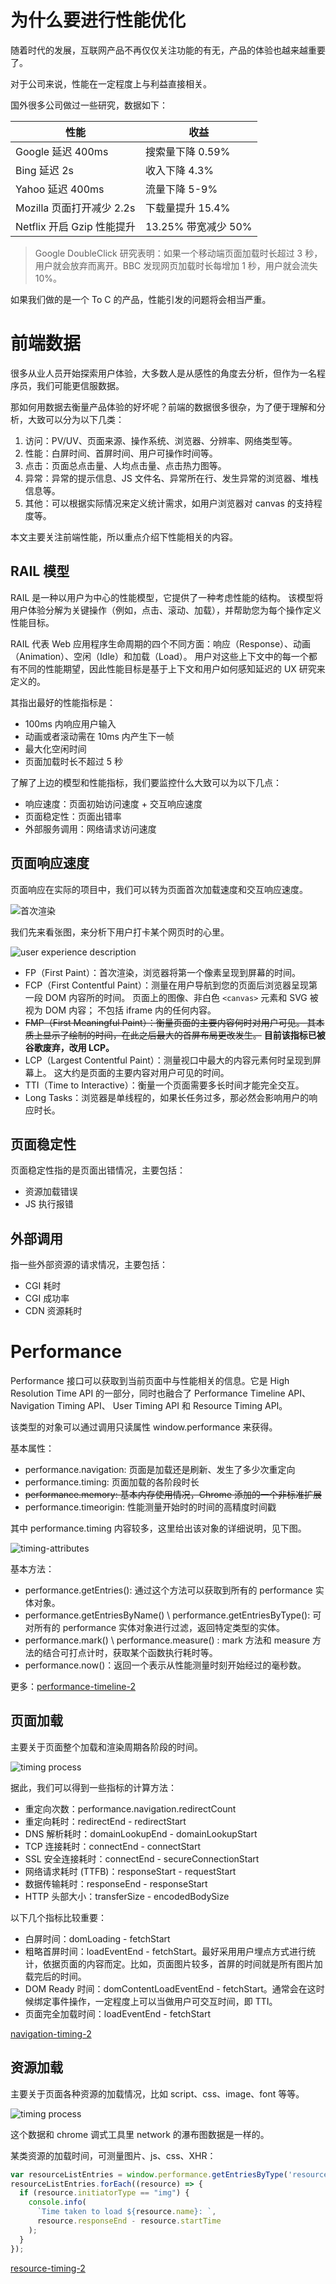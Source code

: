 # 为什么要进行性能优化

随着时代的发展，互联网产品不再仅仅关注功能的有无，产品的体验也越来越重要了。

对于公司来说，性能在一定程度上与利益直接相关。

国外很多公司做过一些研究，数据如下：

| 性能                       | 收益                |
| -------------------------- | ------------------- |
| Google 延迟 400ms          | 搜索量下降 0.59%    |
| Bing 延迟 2s               | 收入下降 4.3%       |
| Yahoo 延迟 400ms           | 流量下降 5-9%       |
| Mozilla 页面打开减少 2.2s  | 下载量提升 15.4%    |
| Netflix 开启 Gzip 性能提升 | 13.25% 带宽减少 50% |

> Google DoubleClick 研究表明：如果一个移动端页面加载时长超过 3 秒，用户就会放弃而离开。BBC 发现网页加载时长每增加 1 秒，用户就会流失 10%。

如果我们做的是一个 To C 的产品，性能引发的问题将会相当严重。

# 前端数据

很多从业人员开始探索用户体验，大多数人是从感性的角度去分析，但作为一名程序员，我们可能更信服数据。

那如何用数据去衡量产品体验的好坏呢？前端的数据很多很杂，为了便于理解和分析，大致可以分为以下几类：

1. 访问：PV/UV、页面来源、操作系统、浏览器、分辨率、网络类型等。
2. 性能：白屏时间、首屏时间、用户可操作时间等。
3. 点击：页面总点击量、人均点击量、点击热力图等。
4. 异常：异常的提示信息、JS 文件名、异常所在行、发生异常的浏览器、堆栈信息等。
5. 其他：可以根据实际情况来定义统计需求，如用户浏览器对 canvas 的支持程度等。

本文主要关注前端性能，所以重点介绍下性能相关的内容。

## RAIL 模型

RAIL 是一种以用户为中心的性能模型，它提供了一种考虑性能的结构。 该模型将用户体验分解为关键操作（例如，点击、滚动、加载），并帮助您为每个操作定义性能目标。

RAIL 代表 Web 应用程序生命周期的四个不同方面：响应（Response）、动画（Animation）、空闲（Idle）和加载（Load）。 用户对这些上下文中的每一个都有不同的性能期望，因此性能目标是基于上下文和用户如何感知延迟的 UX 研究来定义的。

其指出最好的性能指标是：

- 100ms 内响应用户输入
- 动画或者滚动需在 10ms 内产生下一帧
- 最大化空闲时间
- 页面加载时长不超过 5 秒

了解了上边的模型和性能指标，我们要监控什么大致可以为以下几点：

- 响应速度：页面初始访问速度 + 交互响应速度
- 页面稳定性：页面出错率
- 外部服务调用：网络请求访问速度

## 页面响应速度

页面响应在实际的项目中，我们可以转为页面首次加载速度和交互响应速度。

![首次渲染](../images/first-paint.jpg)

我们先来看张图，来分析下用户打卡某个网页时的心里。

![user experience description](../images/user-experience-description.jpg)

- FP（First Paint）：首次渲染，浏览器将第一个像素呈现到屏幕的时间。
- FCP（First Contentful Paint）：测量在用户导航到您的页面后浏览器呈现第一段 DOM 内容所的时间。 页面上的图像、非白色 `<canvas>` 元素和 SVG 被视为 DOM 内容； 不包括 iframe 内的任何内容。
- ~~FMP（First Meaningful Paint）：衡量页面的主要内容何时对用户可见。 其本质上显示了绘制的时间，在此之后最大的首屏布局更改发生。~~ **目前该指标已被谷歌废弃，改用 LCP。**
- LCP（Largest Contentful Paint）：测量视口中最大的内容元素何时呈现到屏幕上。 这大约是页面的主要内容对用户可见的时间。
- TTI（Time to Interactive）：衡量一个页面需要多长时间才能完全交互。
- Long Tasks：浏览器是单线程的，如果长任务过多，那必然会影响用户的响应时长。

## 页面稳定性

页面稳定性指的是页面出错情况，主要包括：

- 资源加载错误
- JS 执行报错

## 外部调用

指一些外部资源的请求情况，主要包括：

- CGI 耗时
- CGI 成功率
- CDN 资源耗时

# Performance

Performance 接口可以获取到当前页面中与性能相关的信息。它是 High Resolution Time API 的一部分，同时也融合了 Performance Timeline API、Navigation Timing API、 User Timing API 和 Resource Timing API。

该类型的对象可以通过调用只读属性 window.performance 来获得。

基本属性：

- performance.navigation: 页面是加载还是刷新、发生了多少次重定向
- performance.timing: 页面加载的各阶段时长
- ~~performance.memory: 基本内存使用情况，Chrome 添加的一个非标准扩展~~
- performance.timeorigin: 性能测量开始时的时间的高精度时间戳

其中 performance.timing 内容较多，这里给出该对象的详细说明，见下图。

![timing-attributes](../images/timing-attributes.jpg)

基本方法：

- performance.getEntries(): 通过这个方法可以获取到所有的 performance 实体对象。
- performance.getEntriesByName() \ performance.getEntriesByType(): 可对所有的 performance 实体对象进行过滤，返回特定类型的实体。
- performance.mark() \ performance.measure() : mark 方法和 measure 方法的结合可打点计时，获取某个函数执行耗时等。
- performance.now()：返回一个表示从性能测量时刻开始经过的毫秒数。

更多：[performance-timeline-2](https://www.w3.org/TR/performance-timeline-2/)

## 页面加载

主要关于页面整个加载和渲染周期各阶段的时间。

![timing process](../images/timing-process.jpg)

据此，我们可以得到一些指标的计算方法：

- 重定向次数：performance.navigation.redirectCount
- 重定向耗时：redirectEnd - redirectStart
- DNS 解析耗时：domainLookupEnd - domainLookupStart
- TCP 连接耗时：connectEnd - connectStart
- SSL 安全连接耗时：connectEnd - secureConnectionStart
- 网络请求耗时 (TTFB)：responseStart - requestStart
- 数据传输耗时：responseEnd - responseStart
- HTTP 头部大小：transferSize - encodedBodySize

以下几个指标比较重要：
- 白屏时间：domLoading - fetchStart
- 粗略首屏时间：loadEventEnd - fetchStart。最好采用用户埋点方式进行统计，依据页面的内容而定。比如，页面图片较多，首屏的时间就是所有图片加载完后的时间。
- DOM Ready 时间：domContentLoadEventEnd - fetchStart。通常会在这时候绑定事件操作，一定程度上可以当做用户可交互时间，即 TTI。
- 页面完全加载时间：loadEventEnd - fetchStart

[navigation-timing-2](https://www.w3.org/TR/navigation-timing-2/)

## 资源加载

主要关于页面各种资源的加载情况，比如 script、css、image、font 等等。

![timing process](../images/resource-process.jpg)

这个数据和 chrome 调式工具里 network 的瀑布图数据是一样的。

某类资源的加载时间，可测量图片、js、css、XHR：

```js
var resourceListEntries = window.performance.getEntriesByType('resource')
resourceListEntries.forEach((resource) => {
  if (resource.initiatorType == "img") {
    console.info(
      `Time taken to load ${resource.name}: `,
      resource.responseEnd - resource.startTime
    );
  }
});
```

[resource-timing-2](https://www.w3.org/TR/resource-timing-2/)
